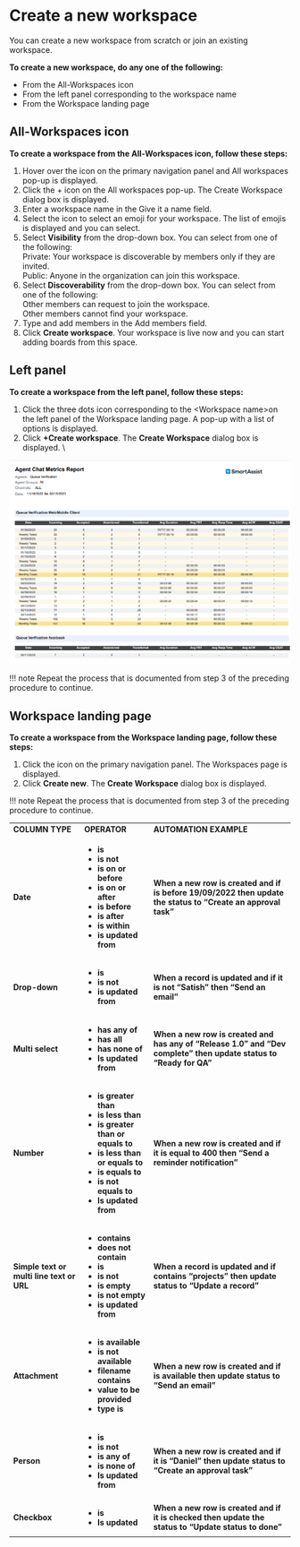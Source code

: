 # **Create a new workspace**

You can create a new workspace from scratch or join an existing workspace.

**To create a new workspace, do any one of the following:**



* From the All-Workspaces icon
* From the left panel corresponding to the workspace name
* From the Workspace landing page


## All-Workspaces icon

**To create a workspace from the All-Workspaces icon, follow these steps:**



1. Hover over the icon on the primary navigation panel and All workspaces pop-up is displayed.
2. Click the + icon on the All workspaces pop-up. The Create Workspace dialog box is displayed.
3. Enter a workspace name in the Give it a name field.
4. Select the icon to select an emoji for your workspace. The list of emojis is displayed and you can select.
5. Select **Visibility** from the drop-down box. You can select from one of the following: \
Private: Your workspace is discoverable by members only if they are invited. \
Public: Anyone in the organization can join this workspace.
6. Select **Discoverability** from the drop-down box. You can select from one of the following: \
Other members can request to join the workspace. \
Other members cannot find your workspace.
7. Type and add members in the Add members field.
8. Click **Create workspace**. Your workspace is live now and you can start adding boards from this space.


## Left panel 

**To create a workspace from the left panel, follow these steps:**



1. Click the three dots icon corresponding to the &lt;Workspace name>on the left panel of the Workspace landing page. A pop-up with a list of options is displayed.
2. Click **+Create workspace**. The **Create Workspace** dialog box is displayed. \

![Test Image](<../assets/images/Agent Chat Metrics Report.png>)

!!! note 
    Repeat the process that is documented from step 3 of the preceding procedure to continue.

## Workspace landing page

**To create a workspace from the Workspace landing page, follow these steps:**



1. Click the icon on the primary navigation panel. The Workspaces page is displayed.
2. Click **Create new**. The **Create Workspace** dialog box is displayed. 

!!! note
    Repeat the process that is documented from step 3 of the preceding procedure to continue.
    


<table>
  <tr>
   <td>
<strong>COLUMN TYPE</strong>
   </td>
   <td><strong>OPERATOR</strong>
   </td>
   <td><strong>AUTOMATION EXAMPLE</strong>
   </td>
  </tr>
  <tr>
   <td><strong>Date</strong>
   </td>
   <td>
<ul>

<li><strong>is</strong>

<li><strong>is not</strong>

<li><strong>is on or before</strong>

<li><strong>is on or after</strong>

<li><strong>is before</strong>

<li><strong>is after</strong>

<li><strong>is within</strong>

<li><strong>is updated from</strong>
<strong> </strong>
</li>
</ul>
   </td>
   <td><strong>When a new row is created and if is before 19/09/2022 then update the status to “Create an approval task”</strong>
   </td>
  </tr>
  <tr>
   <td><strong>Drop-down</strong>
   </td>
   <td>
<ul>

<li><strong>is</strong>

<li><strong>is not</strong>

<li><strong>is updated from</strong>
</li>
</ul>
   </td>
   <td><strong>When a record is updated and if it is not “Satish” then “Send an email”</strong>
   </td>
  </tr>
  <tr>
   <td><strong>Multi select</strong>
   </td>
   <td>
<ul>

<li><strong>has any of</strong>

<li><strong>has all</strong>

<li><strong>has none of</strong>

<li><strong>Is updated from</strong>
</li>
</ul>
   </td>
   <td><strong>When a new row is created and has any of “Release 1.0” and “Dev complete” then update status to “Ready for QA”</strong>
   </td>
  </tr>
  <tr>
   <td><strong>Number</strong>
   </td>
   <td>
<ul>

<li><strong>is greater than</strong>

<li><strong>is less than</strong>

<li><strong>is greater than or equals to</strong>

<li><strong>is less than or equals to</strong>

<li><strong>is equals to</strong>

<li><strong>is not equals to</strong>

<li><strong>Is updated from</strong>
</li>
</ul>
   </td>
   <td><strong>When a new row is created and if it is equal to 400 then “Send a reminder notification”</strong>
   </td>
  </tr>
  <tr>
   <td><strong>Simple text or multi line text or URL</strong>
   </td>
   <td>
<ul>

<li><strong>contains</strong>

<li><strong>does not contain</strong>

<li><strong>is</strong>

<li><strong>is not</strong>

<li><strong>is empty</strong>

<li><strong>is not empty</strong>

<li><strong>is updated from</strong>
</li>
</ul>
   </td>
   <td><strong>When a record is updated and if contains “projects” then update status to “Update a record”</strong>
   </td>
  </tr>
  <tr>
   <td><strong>Attachment</strong>
   </td>
   <td>
<ul>

<li><strong>is available</strong>

<li><strong>is not available</strong>

<li><strong>filename contains</strong>

<li><strong>value to be provided</strong>

<li><strong>type is</strong>
</li>
</ul>
   </td>
   <td><strong>When a new row is created and if is available then update status to “Send an email”</strong>
   </td>
  </tr>
  <tr>
   <td><strong>Person</strong>
   </td>
   <td>
<ul>

<li><strong>is</strong>

<li><strong>is not</strong>

<li><strong>is any of</strong>

<li><strong>is none of</strong>

<li><strong>Is updated from</strong>
</li>
</ul>
   </td>
   <td><strong>When a new row is created and if it is “Daniel” then update status to “Create an approval task”</strong>
   </td>
  </tr>
  <tr>
   <td><strong>Checkbox</strong>
   </td>
   <td>
<ul>

<li><strong>is</strong>

<li><strong>Is updated</strong>
</li>
</ul>
   </td>
   <td><strong>When a new row is created and if it is checked then update the status to “Update status to done”</strong>
   </td>
  </tr>
</table>


